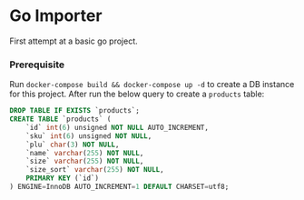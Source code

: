 # Go Importer
First attempt at a basic go project.

### Prerequisite
Run `docker-compose build && docker-compose up -d` to create a DB instance for this project. After run the below query to create a `products` table:
```sql
DROP TABLE IF EXISTS `products`;
CREATE TABLE `products` (
    `id` int(6) unsigned NOT NULL AUTO_INCREMENT,
    `sku` int(6) unsigned NOT NULL,
    `plu` char(3) NOT NULL,
    `name` varchar(255) NOT NULL,
    `size` varchar(255) NOT NULL,
    `size_sort` varchar(255) NOT NULL,
    PRIMARY KEY (`id`)
) ENGINE=InnoDB AUTO_INCREMENT=1 DEFAULT CHARSET=utf8;
```